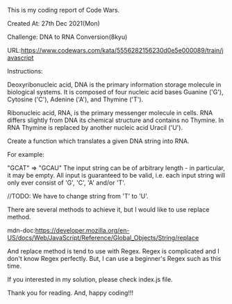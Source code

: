This is my coding report of Code Wars.

Created At: 27th Dec 2021(Mon)

Challenge: DNA to RNA Conversion(8kyu)

URL:https://www.codewars.com/kata/5556282156230d0e5e000089/train/javascript

Instructions:

Deoxyribonucleic acid, DNA is the primary information storage molecule in biological systems. It is composed of four nucleic acid bases Guanine ('G'), Cytosine ('C'), Adenine ('A'), and Thymine ('T').

Ribonucleic acid, RNA, is the primary messenger molecule in cells. RNA differs slightly from DNA its chemical structure and contains no Thymine. In RNA Thymine is replaced by another nucleic acid Uracil ('U').

Create a function which translates a given DNA string into RNA.

For example:

"GCAT"  =>  "GCAU"
The input string can be of arbitrary length - in particular, it may be empty. All input is guaranteed to be valid, i.e. each input string will only ever consist of 'G', 'C', 'A' and/or 'T'.


//TODO: 
We have to change string from 'T' to 'U'.

There are several methods to achieve it, 
but I would like to use replace method.

mdn-doc:https://developer.mozilla.org/en-US/docs/Web/JavaScript/Reference/Global_Objects/String/replace

And replace method is tend to use with Regex.
Regex is complicated and I don't know Regex perfectly.
But, I can use a beginner's Regex such as this time.

If you interested in my solution, please check index.js file.

Thank you for reading.
And, happy coding!!!